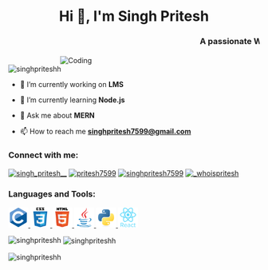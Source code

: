 
<h1 align="center">Hi 👋, I'm Singh Pritesh</h1>
<h3 align="center"><marquee>A passionate Web Developer from India</marquee></h3>
<img align="right" alt="Coding" width="400" src="https://cdn.dribbble.com/users/1059583/screenshots/4171367/coding-freak.gif">

<p align="left"> <img src="https://komarev.com/ghpvc/?username=singhpritesh0&label=Profile%20views&color=0e75b6&style=flat" alt="singhpriteshh" /> </p>

- 🔭 I’m currently working on **LMS**

- 🌱 I’m currently learning **Node.js**

- 💬 Ask me about **MERN**

- 📫 How to reach me **singhpritesh7599@gmail.com**

<h3 align="left">Connect with me:</h3>
<p align="left">
<a href="https://twitter.com/singh_pritesh__" target="blank"><img align="center" src="https://raw.githubusercontent.com/rahuldkjain/github-profile-readme-generator/master/src/images/icons/Social/twitter.svg" alt="singh_pritesh__" height="30" width="40" /></a>
<a href="https://linkedin.com/in/pritesh7599" target="blank"><img align="center" src="https://raw.githubusercontent.com/rahuldkjain/github-profile-readme-generator/master/src/images/icons/Social/linked-in-alt.svg" alt="pritesh7599" height="30" width="40" /></a>
<a href="https://fb.com/singhpritesh7599" target="blank"><img align="center" src="https://raw.githubusercontent.com/rahuldkjain/github-profile-readme-generator/master/src/images/icons/Social/facebook.svg" alt="singhpritesh7599" height="30" width="40" /></a>
<a href="https://instagram.com/_whoispritesh" target="blank"><img align="center" src="https://raw.githubusercontent.com/rahuldkjain/github-profile-readme-generator/master/src/images/icons/Social/instagram.svg" alt="_whoispritesh" height="30" width="40" /></a>
</p>

<h3 align="left">Languages and Tools:</h3>
<p align="left"> <a href="https://www.cprogramming.com/" target="_blank" rel="noreferrer"> <img src="https://raw.githubusercontent.com/devicons/devicon/master/icons/c/c-original.svg" alt="c" width="40" height="40"/> </a> <a href="https://www.w3schools.com/css/" target="_blank" rel="noreferrer"> <img src="https://raw.githubusercontent.com/devicons/devicon/master/icons/css3/css3-original-wordmark.svg" alt="css3" width="40" height="40"/> </a> <a href="https://www.w3.org/html/" target="_blank" rel="noreferrer"> <img src="https://raw.githubusercontent.com/devicons/devicon/master/icons/html5/html5-original-wordmark.svg" alt="html5" width="40" height="40"/> </a> <a href="https://www.java.com" target="_blank" rel="noreferrer"> <img src="https://raw.githubusercontent.com/devicons/devicon/master/icons/java/java-original.svg" alt="java" width="40" height="40"/> </a> <a href="https://www.python.org" target="_blank" rel="noreferrer"> <img src="https://raw.githubusercontent.com/devicons/devicon/master/icons/python/python-original.svg" alt="python" width="40" height="40"/> </a> <a href="https://reactjs.org/" target="_blank" rel="noreferrer"> <img src="https://raw.githubusercontent.com/devicons/devicon/master/icons/react/react-original-wordmark.svg" alt="react" width="40" height="40"/> </a> </p>

<p><img align="left" src="https://github-readme-stats.vercel.app/api/top-langs?username=singhpriteshh&show_icons=true&locale=en&layout=compact" alt="singhpriteshh" /></p>

<p>&nbsp;<img align="center" src="https://github-readme-stats.vercel.app/api?username=singhpriteshh&show_icons=true&locale=en" alt="singhpriteshh" /></p>

<p><img align="center" src="https://github-readme-streak-stats.herokuapp.com/?user=singhpriteshh&" alt="singhpriteshh" /></p>

